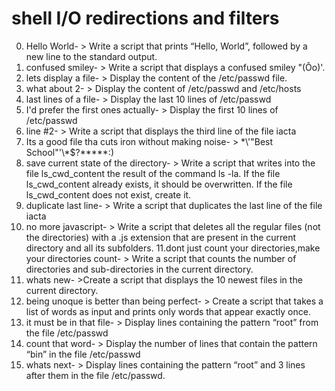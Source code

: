 # shell I/O redirections and filters
0. Hello World- > Write a script that prints “Hello, World”, followed by a new line to the standard output.
1. confused smiley- > Write a script that displays a confused smiley "(Ôo)'.
2. lets display a file- > Display the content of the /etc/passwd file.
3. what about 2- > Display the content of /etc/passwd and /etc/hosts
4. last lines of a file- > Display the last 10 lines of /etc/passwd
5. I'd prefer the first ones actually- > Display the first 10 lines of /etc/passwd
6. line #2- > Write a script that displays the third line of the file iacta
7. Its a good file tha cuts iron without making noise- > \*\\'"Best School"\'\\*$\?\*\*\*\*\*:)
8. save current state of the directory- > Write a script that writes into the file ls_cwd_content the result of the command ls -la. If the file ls_cwd_content already exists, it should be overwritten. If the file ls_cwd_content does not exist, create it.
9. duplicate last line- > Write a script that duplicates the last line of the file iacta
10. no more javascript- > Write a script that deletes all the regular files (not the directories) with a .js extension that are present in the current directory and all its subfolders.
11.dont just count your directories,make your directories count- > Write a script that counts the number of directories and sub-directories in the current directory.
12. whats new- >Create a script that displays the 10 newest files in the current directory.
13. being unoque is better than being perfect- > Create a script that takes a list of words as input and prints only words that appear exactly once.
14. it must be in that file- > Display lines containing the pattern “root” from the file /etc/passwd
15. count that word- > Display the number of lines that contain the pattern “bin” in the file /etc/passwd
16. whats next- > Display lines containing the pattern “root” and 3 lines after them in the file /etc/passwd.
